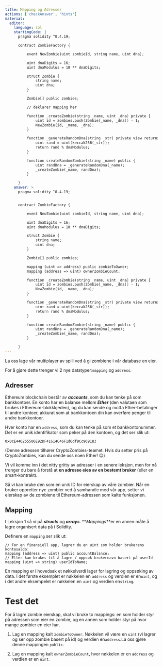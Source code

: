 ```yaml
---
title: Mapping og Adresser
actions: ['checkAnswer', 'hints']
material:
  editor:
    language: sol
    startingCode: |
      pragma solidity ^0.4.19;

      contract ZombieFactory {

          event NewZombie(uint zombieId, string name, uint dna);

          uint dnaDigits = 16;
          uint dnaModulus = 10 ** dnaDigits;

          struct Zombie {
              string name;
              uint dna;
          }

          Zombie[] public zombies;

          // deklarer mapping her

          function _createZombie(string _name, uint _dna) private {
              uint id = zombies.push(Zombie(_name, _dna)) - 1;
              NewZombie(id, _name, _dna);
          } 

          function _generateRandomDna(string _str) private view returns (uint) {
              uint rand = uint(keccak256(_str));
              return rand % dnaModulus;
          }

          function createRandomZombie(string _name) public {
              uint randDna = _generateRandomDna(_name);
              _createZombie(_name, randDna);
          }

      }
    answer: >
      pragma solidity ^0.4.19;


      contract ZombieFactory {

          event NewZombie(uint zombieId, string name, uint dna);

          uint dnaDigits = 16;
          uint dnaModulus = 10 ** dnaDigits;

          struct Zombie {
              string name;
              uint dna;
          }

          Zombie[] public zombies;

          mapping (uint => address) public zombieToOwner;
          mapping (address => uint) ownerZombieCount;

          function _createZombie(string _name, uint _dna) private {
              uint id = zombies.push(Zombie(_name, _dna)) - 1;
              NewZombie(id, _name, _dna);
          } 

          function _generateRandomDna(string _str) private view returns (uint) {
              uint rand = uint(keccak256(_str));
              return rand % dnaModulus;
          }

          function createRandomZombie(string _name) public {
              uint randDna = _generateRandomDna(_name);
              _createZombie(_name, randDna);
          }

      }
---
```


La oss lage vår multiplayer av spill ved å gi zombiene i vår database en eier.

For å gjøre dette trenger vi 2 nye datatyper:`mapping` og `address`.

## Adresser

Ethereum blockchain består av **_accounts_**, som du kan tenke på som bankkontoer. En konto har en balanse mellom **_Ether_** (den valutaen som brukes i Ethereum-blokkkjeden), og du kan sende og motta Ether-betalinger til andre kontoer, akkurat som at bankkontoen din kan overføre penger til andre bankkontoer.

Hver konto har en `address`, som du kan tenke på som et bankkontonummer. Det er en unik identifikator som peker på den kontoen, og det ser slik ut:

`0x0cE446255506E92DF41614C46F1d6df9Cc969183`

(Denne adressen tilhører CryptoZombies-teamet. Hvis du setter pris på CryptoZombies, kan du sende oss noen Ether! 😉)

Vi vil komme inn i det nitty gritty av adresser i en senere leksjon, men for nå trenger du bare å forstå at **en adresse eies av en bestemt bruker** (eller en smart-kontrakt).

Så vi kan bruke den som en unik ID for eierskap av våre zombier. Når en bruker oppretter nye zombier ved å samhandle med vår app, setter vi eierskap av de zombiene til Ethereum-adressen som kalte funksjonen.

## Mapping

I Leksjon 1 så vi på  **_structs_** og **_arrays_**. **_Mappings_**er en annen måte å lagre organisert data på i Solidity.

Definere en `mapping` ser slik ut:

```
// For en finansiell app, lagrer du en uint som holder brukerens kontosaldo:
mapping (address => uint) public accountBalance;
// Eller kan brukes til å lagre / oppsøk brukernavn basert på userId
mapping (uint => string) userIdToName;
```

En mapping er i hovedsak et nøkkelverdi lager for lagring og oppsøking av data. I det første eksemplet er nøkkelen en `address` og verdien er en`uint`, og i det andre eksempelet er nøkkelen en `uint` og verdien en`string`.


# Test det

For å lagre zombie eierskap, skal vi bruke to mappings: en som holder styr på adressen som eier en zombie, og en annen som holder styr på hvor mange zombier en eier har.

1. Lag en mapping kalt `zombieToOwner`. Nøkkelen vil være en `uint` (vi lagrer og ser opp zombie basert på id) og verdien en`address`.La oss gjøre denne mappingen `public`.

2. Lag en mapping kalt `ownerZombieCount`, hvor nøkkelen er en `address` og verdien er en `uint`.
